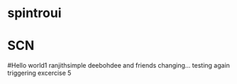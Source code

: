 # spintroui
# SCN
#Hello world1
ranjithsimple
deebohdee and friends
changing...
testing again
triggering excercise 5
